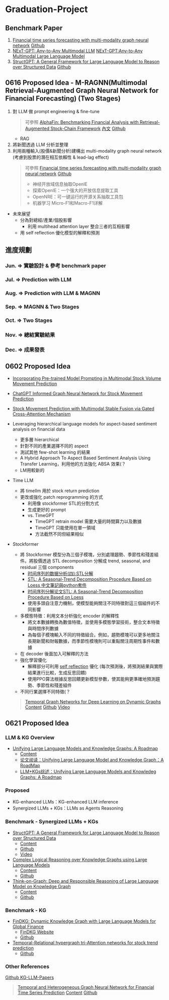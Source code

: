 # Graduation-Project
## Benchmark Paper
1. [Financial time series forecasting with multi-modality graph neural network](https://www.sciencedirect.com/science/article/pii/S003132032100399X) [Github](https://github.com/finint/MAGNN/tree/main)
2. [NExT-GPT: Any-to-Any Multimodal LLM](https://ar5iv.labs.arxiv.org/html/2309.05519) [NExT-GPT:Any-to-Any Multimodal Large Language Model](https://next-gpt.github.io/)
3. [StructGPT: A General Framework for Large Language Model to Reason over Structured Data](https://ar5iv.labs.arxiv.org/html/2305.09645) [Github](https://github.com/RUCAIBox/StructGPT)
## 0616 Proposed Idea - M-RAGNN(Multimodal Retrieval-Augmented Graph Neural Network for Financial Forecasting) (Two Stages)
1. 對 LLM 做 prompt engineering & fine-tune
   > 可參照
   > [AlphaFin: Benchmarking Financial Analysis with Retrieval-Augmented Stock-Chain Framework](https://arxiv.org/abs/2403.12582)
   > [內文](https://arxiv.org/html/2403.12582v1)
   > [Github](https://github.com/AlphaFin-proj/AlphaFin)
   * RAG
2. 將新聞透過 LLM 分析並整理
3. 利用兩種輸入(股價&新聞分析)建構出 multi-modality graph neural network (考慮到股票的潛在相互依賴性 & lead-lag effect)
   > 可參照
   > [Financial time series forecasting with multi-modality graph neural network](https://www.sciencedirect.com/science/article/pii/S003132032100399X)
   > [Github](https://github.com/finint/MAGNN)
   > * 神经开放域信息抽取OpenIE
   > * 探索OpenIE：一个强大的开放信息提取工具
   > * OpenNRE：可一键运行的开源关系抽取工具包
   > * 机器学习 Micro-F1和Macro-F1详解
* 未來展望
   * 分為對總經/產業/個股影響
      * 利用 multihead attention layer 整合三者的互相影響
   * 用 self reflection 優化模型的解釋和預測
## 進度規劃
### Jun. => 實驗設計 & 參考 benchmark paper
### Jul. => Prediction with LLM
### Aug. => Prediction with LLM & MAGNN
### Sep. => MAGNN & Two Stages
### Oct. => Two Stages
### Nov. => 總結實驗結果
### Dec. => 成果發表

## 0602 Proposed Idea
* [Incorporating Pre-trained Model Prompting in Multimodal Stock Volume Movement Prediction](https://arxiv.org/abs/2309.05608)
* [ChatGPT Informed Graph Neural Network for Stock Movement Prediction](https://arxiv.org/abs/2306.03763)
* [Stock Movement Prediction with Multimodal Stable Fusion via Gated Cross-Attention Mechanism](https://arxiv.org/abs/2406.06594)
* Leveraging hierarchical language models for aspect-based sentiment analysis on financial data
  * 更多層 hierarchical
  * 針對不同的產業選擇不同的 aspect
  * 測試其他 few-shot learning 的結果
  * A Hybrid Approach To Aspect Based Sentiment Analysis Using Transfer Learning，利用他的方法強化 ABSA 效果(？
  * LM用較新的
* Time LLM
  * 將 timellm 用於 stock return prediction
  * 更改或強化 patch reprogramming 的方式
    * 利用像 stockformer STL的分割方式
    * 生成更好的 prompt
    * vs. TimeGPT
      * TimeGPT retrain model 需要大量的時間算力以及數據
      * TimeGPT 只能使用在單一領域
      * 方法截然不同但結果相似
* Stockformer
  * 將 Stockformer 模型分為三個子模塊，分別處理趨勢、季節性和殘差組件。將股價透過 STL decomposition 分解成 trend, seasonal, and residual 三個 components 
    * [时间序列的数据分析(四):STL分解](https://aitechtogether.com/python/59882.html)
    * [STL: A Seasonal-Trend Decomposition Procedure Based on Loess 中文筆記與python套件](https://medium.com/@a0922/stl-a-seasonal-trend-decomposition-procedure-based-on-loess-%E4%B8%AD%E6%96%87%E7%AD%86%E8%A8%98%E8%88%87python%E5%A5%97%E4%BB%B6-190228b9c700)
    * [时间序列分解论文STL: A Seasonal-Trend Decomposition Procedure Based on Loess](https://blog.csdn.net/qq_44384577/article/details/109222247)
    * 使用多頭自注意力機制，使模型能夠關注不同特徵對這三個組件的不同影響
  * 多模態特徵：利用文本分析強化 encoder 的解釋性
    * 將文本數據轉換為數值特徵，並使用多模態學習技術，整合文本特徵與時間序列數據
    * 為每個子模塊輸入不同的特徵組合。例如，趨勢模塊可以更多地關注長期新聞和財報數據，而季節性模塊則可以重點關注周期性事件和數據
  * 在 decoder 後面加入可解釋的方法
  * 強化學習優化
    * 解釋部分可利用 [self reflection](https://arxiv.org/abs/2303.11366) 優化 (每次預測後，將預測結果與實際結果進行比較，生成反思回饋)
    * 使用PPO算法根據反思回饋更新模型參數，使其能夠更準確地預測趨勢、季節性和殘差組件
  * 不同行業選擇不同特徵(？
   
   > [Temporal Graph Networks for Deep Learning on Dynamic Graphs](https://arxiv.org/abs/2006.10637)
   > [Content](https://ar5iv.labs.arxiv.org/html/2006.10637)
   > [Github](https://github.com/twitter-research/tgn?utm_source=catalyzex.com)
   > [Video](https://www.youtube.com/watch?v=W1GvX2ZcUmY)

## 0621 Proposed Idea
### LLM & KG Overview
* [Unifying Large Language Models and Knowledge Graphs: A Roadmap](https://arxiv.org/abs/2306.08302)
   * [Content](https://ar5iv.labs.arxiv.org/html/2306.08302)
   * [论文阅读：Unifying Large Language Model and Knowledge Graph：A RoadMap](https://www.cnblogs.com/zjz2333/p/17780118.html)
   * [LLM+KGs综述：Unifying Large Language Models and Knowledeg Graphs: A Roadmap](https://blog.csdn.net/weixin_52953225/article/details/131456764)
### Proposed
* KG-enhanced LLMs：KG-enhanced LLM inference
* Synergized LLMs + KGs：LLMs as Agents Reasoning
### Benchmark - Synergized LLMs + KGs
* [StructGPT: A General Framework for Large Language Model to Reason over Structured Data](https://arxiv.org/abs/2305.09645)
   * [Content](https://ar5iv.labs.arxiv.org/html/2305.09645)
   * [Github](https://github.com/RUCAIBox/StructGPT)
   * [Video](https://aclanthology.org/2023.emnlp-main.574.mp4)
* [Complex Logical Reasoning over Knowledge Graphs using Large Language Models](https://arxiv.org/abs/2305.01157)
   * [Content](https://ar5iv.labs.arxiv.org/html/2305.01157)
   * [Github](https://github.com/Akirato/LLM-KG-Reasoning?utm_source=catalyzex.com)
* [Think-on-Graph: Deep and Responsible Reasoning of Large Language Model on Knowledge Graph](https://arxiv.org/abs/2307.07697)
   * [Content](https://ar5iv.labs.arxiv.org/html/2307.07697)
   * [Github](https://github.com/IDEA-FinAI/ToG)
### Benchmark - KG
* [FinDKG: Dynamic Knowledge Graph with Large Language Models for Global Finance](https://papers.ssrn.com/sol3/papers.cfm?abstract_id=4608445)
   * [FinDKG Website](https://xiaohui-victor-li.github.io/FinDKG/)
   * [Github](https://github.com/xiaohui-victor-li/FinDKG)
* [Temporal-Relational hypergraph tri-Attention networks for stock trend prediction](https://www.sciencedirect.com/science/article/pii/S0031320323004570)
   * [Github](https://github.com/lixiaojieff/HGTAN)
### Other References
[Github KG-LLM-Papers](https://github.com/zjukg/KG-LLM-Papers)
> [Temporal and Heterogeneous Graph Neural Network for Financial Time Series Prediction](https://arxiv.org/abs/2305.08740)
> [Content](https://ar5iv.labs.arxiv.org/html/2305.08740)
> [Github](https://github.com/finint/THGNN/tree/main)
